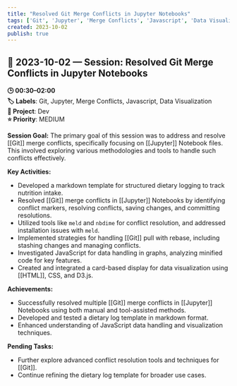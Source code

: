 ```yaml
---
title: "Resolved Git Merge Conflicts in Jupyter Notebooks"
tags: ['Git', 'Jupyter', 'Merge Conflicts', 'Javascript', 'Data Visualization']
created: 2023-10-02
publish: true
---
```


## 📅 2023-10-02 — Session: Resolved Git Merge Conflicts in Jupyter Notebooks

**🕒 00:30–02:00**  
**🏷️ Labels**: Git, Jupyter, Merge Conflicts, Javascript, Data Visualization  
**📂 Project**: Dev  
**⭐ Priority**: MEDIUM  


**Session Goal:**
The primary goal of this session was to address and resolve [[Git]] merge conflicts, specifically focusing on [[Jupyter]] Notebook files. This involved exploring various methodologies and tools to handle such conflicts effectively.

**Key Activities:**
- Developed a markdown template for structured dietary logging to track nutrition intake.
- Resolved [[Git]] merge conflicts in [[Jupyter]] Notebooks by identifying conflict markers, resolving conflicts, saving changes, and committing resolutions.
- Utilized tools like `meld` and `nbdime` for conflict resolution, and addressed installation issues with `meld`.
- Implemented strategies for handling [[Git]] pull with rebase, including stashing changes and managing conflicts.
- Investigated JavaScript for data handling in graphs, analyzing minified code for key features.
- Created and integrated a card-based display for data visualization using [[HTML]], CSS, and D3.js.

**Achievements:**
- Successfully resolved multiple [[Git]] merge conflicts in [[Jupyter]] Notebooks using both manual and tool-assisted methods.
- Developed and tested a dietary log template in markdown format.
- Enhanced understanding of JavaScript data handling and visualization techniques.

**Pending Tasks:**
- Further explore advanced conflict resolution tools and techniques for [[Git]].
- Continue refining the dietary log template for broader use cases.
